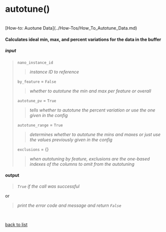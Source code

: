# **autotune()**
<br/>
[How-to: Auotune Data](../How-Tos/How_To_Autotune_Data.md)

#### Calculates ideal min, max, and percent variations for the data in the buffer
##### input
>`nano_instance_id`
>>*instance ID to reference*
>
>`by_feature` = `False`
>>*whether to autotune the min and max per feature or overall*
>
>`autotune_pv` = `True`
>>*tells whether to autotune the percent variation or use the one given in the config*
>
>`autotune_range` = `True`
>>*determines whether to autotune the mins and maxes or just use the values previously given in the config*
>
>`exclusions` = {}
>>*when autotuning by feature, exclusions are the one-based indexes of the columns to omit from the autotuning*

#### output
>*`True` if the call was successful*

or
>*print the error code and message and return `False`*

<br/>

[back to list](../Index.md)
